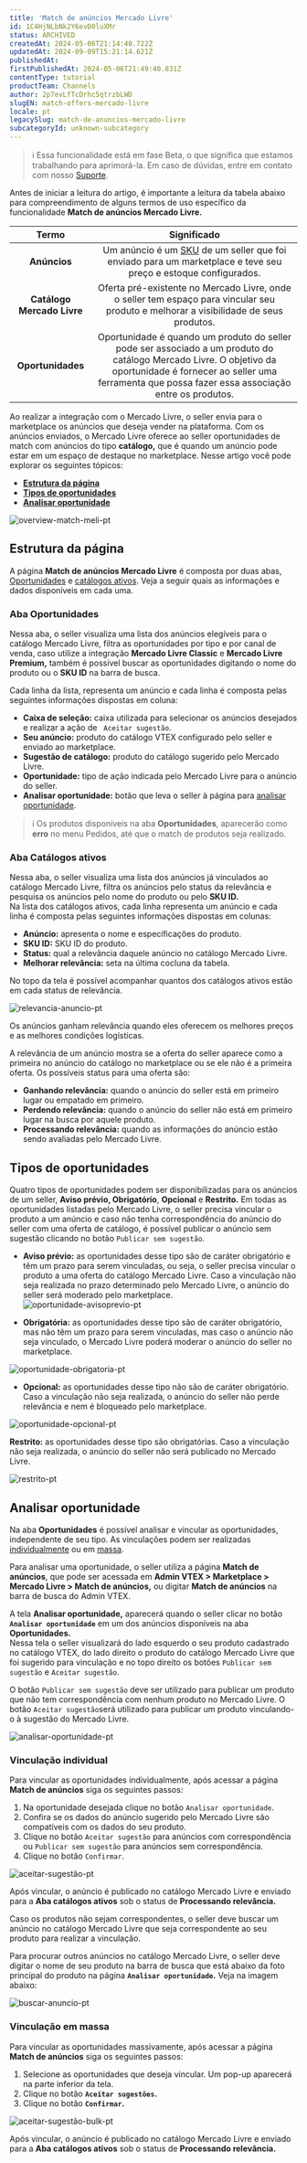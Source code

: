 ```yaml
---
title: 'Match de anúncios Mercado Livre'
id: 1C4HjNLbNk2Y6evD0luXMr
status: ARCHIVED
createdAt: 2024-05-06T21:14:40.722Z
updatedAt: 2024-09-09T15:21:14.621Z
publishedAt: 
firstPublishedAt: 2024-05-06T21:49:40.831Z
contentType: tutorial
productTeam: Channels
author: 2p7evLfTcDrhc5qtrzbLWD
slugEN: match-offers-mercado-livre
locale: pt
legacySlug: match-de-anuncios-mercado-livre
subcategoryId: unknown-subcategory
---
```


>ℹ️ Essa funcionalidade está em fase Beta, o que significa que estamos trabalhando para aprimorá-la. Em caso de dúvidas, entre em contato com nosso [Suporte](https://vtexhelp.zendesk.com/auth/v2/login/signin?return_to=https%3A%2F%2Fsupport.vtex.com%2Fhc%2Fpt-br%2Frequests&theme=hc&locale=pt-br&brand_id=144968&auth_origin=144968%2Ctrue%2Ctrue).  

Antes de iniciar a leitura do artigo, é importante a leitura da tabela abaixo para compreendimento de alguns termos de uso específico da funcionalidade **Match de anúncios Mercado Livre.**

| **Termo**|**Significado** |
|:-----:|:-----:|
|**Anúncios**| Um anúncio é um [SKU](https://help.vtex.com/pt/tracks/catalogo-101--5AF0XfnjfWeopIFBgs3LIQ/3mJbIqMlz6oKDmyZ2bKJoA) de um seller que foi enviado para um marketplace e teve seu preço e estoque configurados.|
| **Catálogo Mercado Livre** | Oferta pré-existente no Mercado Livre, onde o seller tem espaço para vincular seu produto e melhorar a visibilidade de seus produtos.|
|**Oportunidades**| Oportunidade é quando um produto do seller pode ser associado a um produto do catálogo Mercado Livre. O objetivo da oportunidade é fornecer ao seller uma ferramenta que possa fazer essa associação entre os produtos.|

Ao realizar a integração com o Mercado Livre, o seller envia para o marketplace os anúncios que deseja vender na plataforma. Com os anúncios enviados, o Mercado Livre oferece ao seller oportunidades de match com anúncios do tipo **catálogo,** que é quando um anúncio pode estar em um espaço de destaque no marketplace.
Nesse artigo você pode explorar os seguintes tópicos:

- [**Estrutura da página**](#estrutura-da-pagina)  
- [**Tipos de oportunidades**](#tipos-de-oportunidades)  
- [**Analisar oportunidade**](#analisar-oportunidade)  

![overview-match-meli-pt](https://raw.githubusercontent.com/vtexdocs/help-center-content/refs/heads/main/_1.png)

## Estrutura da página
A página **Match de anúncios Mercado Livre** é composta por duas abas, [Oportunidades](#aba-oportunidades) e [catálogos ativos](#aba-anuncios-vinculados). Veja a seguir quais as informações e dados disponíveis em cada uma.

### Aba Oportunidades

Nessa aba, o seller visualiza uma lista dos anúncios elegíveis para o catálogo Mercado Livre, filtra as oportunidades por tipo e por canal de venda, caso utilize a integração **Mercado Livre Classic** e **Mercado Livre Premium,** também é possível buscar as oportunidades digitando o nome do produto ou o **SKU ID** na barra de busca.

Cada linha da lista, representa um anúncio e cada linha é composta pelas seguintes informações dispostas em coluna:

- **Caixa de seleção:** caixa utilizada para selecionar os anúncios desejados e realizar a ação de ` Aceitar sugestão`.  
- **Seu anúncio:** produto do catálogo VTEX configurado pelo seller e enviado ao marketplace.  
- **Sugestão de catálogo:** produto do catálogo sugerido pelo Mercado Livre.
- **Oportunidade:** tipo de ação indicada pelo Mercado Livre para o anúncio do seller.  
- **Analisar oportunidade:**  botão que leva o seller à página para [analisar oportunidade](#analisar-oportunidade).

>ℹ️ Os produtos disponíveis na aba **Oportunidades**, aparecerão como **erro** no menu Pedidos, até que o match de produtos seja realizado.  

### Aba Catálogos ativos

Nessa aba, o seller visualiza uma lista dos anúncios já vinculados ao catálogo Mercado Livre, filtra os anúncios pelo status da relevância e pesquisa os anúncios pelo nome do produto ou pelo **SKU ID.**  
Na lista dos catálogos ativos, cada linha representa um anúncio e cada linha é composta pelas seguintes informações dispostas em colunas:

- **Anúncio:** apresenta o nome e especificações do produto.  
- **SKU ID:** SKU ID do produto.  
- **Status:** qual a relevância daquele anúncio no catálogo Mercado Livre.  
- **Melhorar relevância:** seta na última cocluna da tabela.  

No topo da tela é possível acompanhar quantos dos catálogos ativos estão em cada status de relevância.

![relevancia-anuncio-pt](https://raw.githubusercontent.com/vtexdocs/help-center-content/refs/heads/main/_2.png)

<div class=”alert alert-info>
 Os anúncios ganham relevância quando eles oferecem os melhores preços e as melhores condições logísticas.  
</div>

A relevância de um anúncio mostra se a oferta do seller aparece como a primeira no anúncio do catálogo no marketplace ou se ele não é a primeira oferta. Os possíveis status para uma oferta são:

- **Ganhando relevância:** quando o anúncio do seller está em primeiro lugar ou empatado em primeiro.  
- **Perdendo relevância:** quando o anúncio do seller não está em primeiro lugar na busca por aquele produto.  
- **Processando relevância:** quando as informações do anúncio estão sendo avaliadas pelo Mercado Livre.  

## Tipos de oportunidades

Quatro tipos de oportunidades podem ser disponibilizadas para os anúncios de um seller, **Aviso prévio, Obrigatório**, **Opcional** e **Restrito.** Em todas as oportunidades listadas pelo Mercado Livre, o seller precisa vincular o produto a um anúncio e caso não tenha correspondência do anúncio do seller com uma oferta de catálogo, é possível publicar o anúncio sem sugestão clicando no botão `Publicar sem sugestão`.

- **Aviso prévio:**  as oportunidades desse tipo são de caráter obrigatório e têm um prazo para serem vinculadas, ou seja, o seller precisa vincular o produto a uma oferta do catálogo Mercado Livre. Caso a vinculação não seja realizada no prazo determinado pelo Mercado Livre, o anúncio do seller será moderado pelo marketplace.  
![oportunidade-avisoprevio-pt](https://raw.githubusercontent.com/vtexdocs/help-center-content/refs/heads/main/_3.png)

- **Obrigatória:** as oportunidades desse tipo são de caráter obrigatório, mas não têm um prazo para serem vinculadas, mas caso o anúncio não seja vinculado, o Mercado Livre poderá moderar o anúncio do seller no marketplace.  

![oportunidade-obrigatoria-pt](https://raw.githubusercontent.com/vtexdocs/help-center-content/refs/heads/main/_4.png)

- **Opcional:** as oportunidades desse tipo não são de caráter obrigatório. Caso a vinculação não seja realizada, o anúncio do seller não perde relevância e nem é bloqueado pelo marketplace.  

![oportunidade-opcional-pt](https://raw.githubusercontent.com/vtexdocs/help-center-content/refs/heads/main/_5.png)  

**Restrito:** as oportunidades desse tipo são obrigatórias. Caso a vinculação não seja realizada, o anúncio do seller não será publicado no Mercado Livre.  

![restrito-pt](https://raw.githubusercontent.com/vtexdocs/help-center-content/refs/heads/main/_6.png)  

## Analisar oportunidade

Na aba **Oportunidades** é possível analisar e vincular as oportunidades, independente de seu tipo. As vinculações podem ser realizadas [individualmente](#vinculacao-individual) ou em [massa](#vinculacao-em-massa).

Para analisar uma oportunidade, o seller utiliza a página **Match de anúncios**, que pode ser acessada em **Admin VTEX > Marketplace > Mercado Livre > Match de anúncios,** ou digitar **Match de anúncios** na barra de busca do Admin VTEX.

A tela **Analisar oportunidade,** aparecerá quando o seller clicar no botão **`Analisar oportunidade`** em um dos anúncios disponíveis na aba **Oportunidades.**  
Nessa tela o seller visualizará do lado esquerdo o seu produto cadastrado no catálogo VTEX, do lado direito o produto do catálogo Mercado Livre que foi sugerido para vinculação e no topo direito os botões `Publicar sem sugestão` e `Aceitar sugestão`. 

O botão `Publicar sem sugestão` deve ser utilizado para publicar um produto que não tem correspondência com nenhum produto no Mercado Livre.
O botão `Aceitar sugestão`será utilizado para publicar um produto vinculando-o à sugestão do Mercado Livre.

![analisar-oportunidade-pt](https://raw.githubusercontent.com/vtexdocs/help-center-content/refs/heads/main/_7.png) 

### Vinculação individual

Para vincular as oportunidades individualmente, após acessar a página **Match de anúncios** siga os seguintes passos:

1. Na oportunidade desejada clique no botão `Analisar oportunidade`.  
2. Confira se os dados do anúncio sugerido pelo Mercado Livre são compatíveis com os dados do seu produto.  
3. Clique no botão `Aceitar sugestão` para anúncios com correspondência ou `Publicar sem sugestão` para anúncios sem correspondência.  
4. Clique no botão `Confirmar`.  

![aceitar-sugestão-pt](https://raw.githubusercontent.com/vtexdocs/help-center-content/refs/heads/main/_8.png) 

Após vincular, o anúncio é publicado no catálogo Mercado Livre e enviado para a **Aba catálogos ativos** sob o status de **Processando relevância.**

Caso os produtos não sejam correspondentes, o seller deve buscar um anúncio no catálogo Mercado Livre que seja correspondente ao seu produto para realizar a vinculação.

Para procurar outros anúncios no catálogo Mercado Livre,  o seller deve digitar o nome de seu produto na barra de busca que está abaixo da foto principal do produto na página **`Analisar oportunidade`.** Veja na imagem abaixo:

![buscar-anuncio-pt](https://raw.githubusercontent.com/vtexdocs/help-center-content/refs/heads/main/_9.png) 

### Vinculação em massa

Para vincular as oportunidades massivamente, após acessar a página **Match de anúncios** siga os seguintes passos:

1. Selecione as oportunidades que deseja vincular. Um pop-up aparecerá na parte  inferior da tela.
2. Clique no botão **`Aceitar sugestões`.**
3. Clique no botão **`Confirmar`.**

![aceitar-sugestão-bulk-pt](https://raw.githubusercontent.com/vtexdocs/help-center-content/refs/heads/main/_10.png)  

Após vincular, o anúncio é publicado no catálogo Mercado Livre e enviado para a **Aba catálogos ativos** sob o status de **Processando relevância.**

